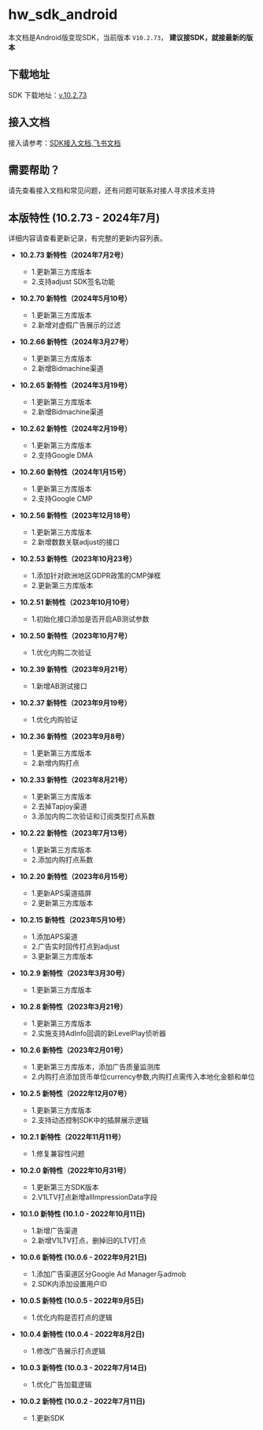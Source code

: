 # hw_sdk_android

本文档是Android版变现SDK，当前版本 `V10.2.73`， <b>  建议接SDK，就接最新的版本 </B>

## 下载地址

SDK 下载地址：[v.10.2.73](https://github.com/artwl/hw_game_mp_sdk_ironsource_android/releases)

## 接入文档

接入请参考：[SDK接入文档,飞书文档](https://hellowd.feishu.cn/docx/doxcnVxhTFV3vW1JWPKXOzihsTe)

## 需要帮助？

请先查看接入文档和常见问题，还有问题可联系对接人寻求技术支持

## 本版特性 (10.2.73 - 2024年7月)

详细内容请查看更新记录，有完整的更新内容列表。

- **10.2.73 新特性（2024年7月2号）**
  - 1.更新第三方库版本
  - 2.支持adjust SDK签名功能

- **10.2.70 新特性（2024年5月10号）**
  - 1.更新第三方库版本
  - 2.新增对虚假广告展示的过滤
    
- **10.2.66 新特性（2024年3月27号）**
  - 1.更新第三方库版本
  - 2.新增Bidmachine渠道
    
- **10.2.65 新特性（2024年3月19号）**
  - 1.更新第三方库版本
  - 2.新增Bidmachine渠道
    
- **10.2.62 新特性（2024年2月19号）**
  - 1.更新第三方库版本
  - 2.支持Google DMA

- **10.2.60 新特性（2024年1月15号）**
  - 1.更新第三方库版本
  - 2.支持Google CMP
    
- **10.2.56 新特性（2023年12月18号）**
  - 1.更新第三方库版本
  - 2.新增数数关联adjust的接口
    
- **10.2.53 新特性（2023年10月23号）**
  - 1.添加针对欧洲地区GDPR政策的CMP弹框
  - 2.更新第三方库版本
    
- **10.2.51 新特性（2023年10月10号）**
  - 1.初始化接口添加是否开启AB测试参数
    
- **10.2.50 新特性（2023年10月7号）**
  - 1.优化内购二次验证
    
- **10.2.39 新特性（2023年9月21号）**
  - 1.新增AB测试接口
    
- **10.2.37 新特性（2023年9月19号）**
  - 1.优化内购验证
    
- **10.2.36 新特性（2023年9月8号）**
  - 1.更新第三方库版本
  - 2.新增内购打点

- **10.2.33 新特性（2023年8月21号）**
  - 1.更新第三方库版本
  - 2.去掉Tapjoy渠道
  - 3.添加内购二次验证和订阅类型打点系数
    
- **10.2.22 新特性（2023年7月13号）**
  - 1.更新第三方库版本
  - 2.添加内购打点系数
    
- **10.2.20 新特性（2023年6月15号）**
  - 1.更新APS渠道插屏
  - 2.更新第三方库版本
    
- **10.2.15 新特性（2023年5月10号）**
  - 1.添加APS渠道
  - 2.广告实时回传打点到adjust
  - 3.更新第三方库版本
  
- **10.2.9 新特性（2023年3月30号）**
  - 1.更新第三方库版本 
  
- **10.2.8 新特性（2023年3月21号）**
  - 1.更新第三方库版本
  - 2.实施支持AdInfo回调的新LevelPlay侦听器
  
- **10.2.6 新特性（2023年2月01号）**
  - 1.更新第三方库版本，添加广告质量监测库
  - 2.内购打点添加货币单位currency参数,内购打点需传入本地化金额和单位
  
- **10.2.5 新特性（2022年12月07号）**
  - 1.更新第三方库版本
  - 2.支持动态控制SDK中的插屏展示逻辑
  
- **10.2.1 新特性（2022年11月11号）**
  - 1.修复兼容性问题

- **10.2.0 新特性（2022年10月31号）**
  - 1.更新第三方SDK版本
  - 2.V1LTV打点新增allImpressionData字段
  
- **10.1.0 新特性 (10.1.0 - 2022年10月11日)**
  - 1.新增广告渠道
  - 2.新增V1LTV打点，删掉旧的LTV打点
  
- **10.0.6 新特性 (10.0.6 - 2022年9月21日)**
  - 1.添加广告渠道区分Google Ad Manager与admob
  - 2.SDK内添加设置用户ID
  
- **10.0.5 新特性 (10.0.5 - 2022年9月5日)**
  - 1.优化内购是否打点的逻辑
  
- **10.0.4 新特性 (10.0.4 - 2022年8月2日)**
  - 1.修改广告展示打点逻辑
  
- **10.0.3 新特性 (10.0.3 - 2022年7月14日)**
  - 1.优化广告加载逻辑

- **10.0.2 新特性 (10.0.2 - 2022年7月11日)**
  - 1.更新SDK
